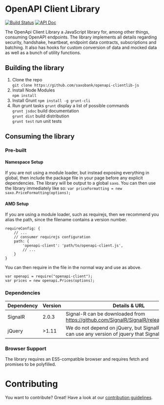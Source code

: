 # OpenAPI Client Library

[![Build Status](https://travis-ci.org/SaxoBank/openapi-clientlib-js.svg?branch=master)](https://travis-ci.org/SaxoBank/openapi-clientlib-js)
[![API Doc](https://doclets.io/SaxoBank/openapi-clientlib-js/master.svg)](https://doclets.io/SaxoBank/openapi-clientlib-js/master)

The OpenApi Client Library a JavaScript library for, among other things, consuming OpenAPI endpoints. 
The library implements all details regarding security, handshake, heartbeat, endpoint data contracts, subscriptions and batching. 
It also has hooks for custom conversion of data and mocked data as well as a bunch of utility functions.

## Building the library

1. Clone the repo  
`git clone https://github.com/saxobank/openapi-clientlib-js`
2. Install Node Modules  
`npm install`
3. Install Grunt
`npm install -g grunt-cli`
4. Run grunt tasks
`grunt` display a list of possible commands  
`grunt jsdoc` build documentation  
`grunt dist` build distribution  
`grunt test` run unit tests  

## Consuming the library

### Pre-built
#### Namespace Setup
If you are not using a module loader, but instead exposing everything in global, then include the package file in your page before any explicit dependencies.
The library will be output to a global `saxo`. You can then use the library immediately like so: 
`var priceFormatting = new saxo.PriceFormatting(options);`

#### AMD Setup
If you are using a module loader, such as requirejs, then we recommend you alias the path, since the filename contains a version number.
```
requireConfig: {
    // ...
    // consumer requirejs configuration
    path: {
        'openapi-client': 'path/to/openapi-client.js',
        // ...
    }
}
```
You can then require in the file in the normal way and use as above.
```
var openapi = require("openapi-client");
var prices = new openapi.Prices(options);
```

### Dependencies
|Dependency |Version                 |Details & URL |
|-----------|------------------------|--------------|
|SignalR    |2.0.3                   |Signal-R can be downloaded from https://github.com/SignalR/SignalR/releases/tag/2.0.3.|
|jQuery     |>1.11                  |We do not depend on jQuery, but SignalR does. You can use any version of jquery that SignalR supports.|

### Browser Support
The library requires an ES5-compatible browser and requires fetch and promises to be polyfilled.

# Contributing
You want to contribute? Great! Have a look at our [contribution guidelines](CONTRIBUTING.md).
